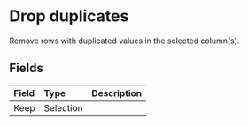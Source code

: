 # Drop duplicates
Remove rows with duplicated values in the selected column(s).
## Fields
| Field | Type | Description |
| :--- | :--- | :--- |
| Keep | Selection |  |